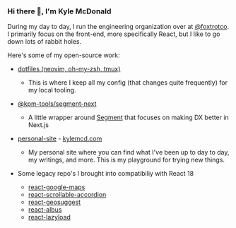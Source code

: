 ### Hi there 👋, I'm Kyle McDonald

During my day to day, I run the engineering organization over at [@foxtrotco](https://github.com/foxtrotco). I primarily focus on the front-end, more specifically React, but I like to go down lots of rabbit holes. 

Here's some of my open-source work:

- [dotfiles (neovim, oh-my-zsh, tmux)](https://github.com/kylemcd.com/dotfiles)
   - This is where I keep all my config (that changes quite frequently) for my local tooling.
- [@kpm-tools/segment-next](https://github.com/kpm-tools/segment-next)
   - A little wrapper around [Segment](https://segment.com) that focuses on making DX better in Next.js 
- [personal-site](https://github.com/kylemcd/personal-site) - [kylemcd.com](https://kylemcd.com)
   - My personal site where you can find what I've been up to day to day, my writings, and more. This is my playground for trying new things.
   
   
 - Some legacy repo's I brought into compatibiliy with React 18
   - [react-google-maps](https://github.com/kylemcd/react-google-maps)
   - [react-scrollable-accordion](https://github.com/kylemcd/react-scrollable-accordion)
   - [react-geosuggest](https://github.com/kylemcd/react-geosuggest)
   - [react-albus](https://github.com/kylemcd/react-albus)
   - [react-lazyload](https://github.com/kylemcd/react-lazyload)

